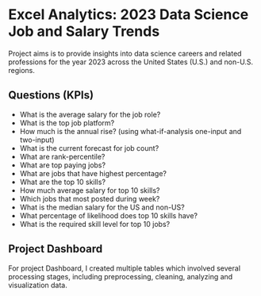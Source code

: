 # Excel Analytics: 2023 Data Science Job and Salary Trends
Project aims is to provide insights into data science careers and related professions for the year 2023 across the United States (U.S.) and non-U.S. regions.
## Questions (KPIs)
- What is the average salary for the job role?
- What is the top job platform?
- How much is the annual rise? (using what-if-analysis one-input and two-input)
- What is the current forecast for job count?
- What are rank-percentile?
- What are top paying jobs?
- What are jobs that have highest percentage?
- What are the top 10 skills?
- How much average salary for top 10 skills?
- Which jobs that most posted during week?
- What is the median salary for the US and non-US?
- What percentage of likelihood does top 10 skills have?
- What is the required skill level for top 10 jobs?
## Project Dashboard
For project Dashboard, I created multiple tables which involved several processing stages, including preprocessing, cleaning, analyzing and visualization data. 

